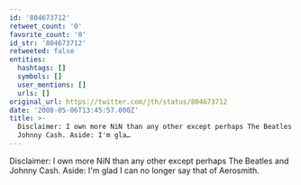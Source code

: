 ```yaml
---
id: '804673712'
retweet_count: '0'
favorite_count: '0'
id_str: '804673712'
retweeted: false
entities:
  hashtags: []
  symbols: []
  user_mentions: []
  urls: []
original_url: https://twitter.com/jth/status/804673712
date: '2008-05-06T13:45:57.000Z'
title: >-
  Disclaimer: I own more NiN than any other except perhaps The Beatles and
  Johnny Cash. Aside: I'm gla…
---
```


Disclaimer: I own more NiN than any other except perhaps The Beatles and Johnny Cash. Aside: I'm glad I can no longer say that of Aerosmith.
